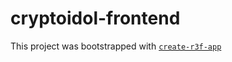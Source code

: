# cryptoidol-frontend

This project was bootstrapped with [`create-r3f-app`](https://github.com/utsuboco/create-r3f-app)